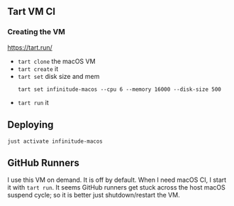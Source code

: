 ## Tart VM CI

### Creating the VM

https://tart.run/

- `tart clone` the macOS VM
- `tart create` it 
- `tart set` disk size and mem
    ```
    tart set infinitude-macos --cpu 6 --memory 16000 --disk-size 500
    ```
- `tart run` it

## Deploying

```
just activate infinitude-macos
```

## GitHub Runners

I use this VM on demand. It is off by default. When I need macOS CI, I start it with `tart run`. It seems GitHub runners get stuck across the host macOS suspend cycle; so it is better just shutdown/restart the VM.